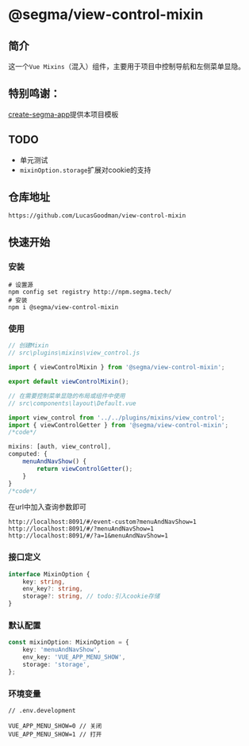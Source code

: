 # @segma/view-control-mixin
## 简介
这一个`Vue Mixins`（混入）组件，主要用于项目中控制导航和左侧菜单显隐。

## 特别鸣谢：
[create-segma-app](https://github.com/RanSatious/create-segma-app)提供本项目模板

## TODO
- 单元测试
- `mixinOption.storage`扩展对cookie的支持

## 仓库地址
```text
https://github.com/LucasGoodman/view-control-mixin
```

## 快速开始

### 安装
```shell script
# 设置源
npm config set registry http://npm.segma.tech/
# 安装
npm i @segma/view-control-mixin
```

### 使用
```javascript
// 创建Mixin
// src\plugins\mixins\view_control.js

import { viewControlMixin } from '@segma/view-control-mixin';

export default viewControlMixin();
```

```javascript
// 在需要控制菜单显隐的布局或组件中使用
// src\components\layout\Default.vue

import view_control from '../../plugins/mixins/view_control';
import { viewControlGetter } from '@segma/view-control-mixin';
/*code*/

mixins: [auth, view_control],
computed: {
    menuAndNavShow() {
        return viewControlGetter();
    }
}
/*code*/
```

在url中加入查询参数即可
```text
http://localhost:8091/#/event-custom?menuAndNavShow=1
http://localhost:8091/#/?menuAndNavShow=1
http://localhost:8091/#/?a=1&menuAndNavShow=1
```

### 接口定义
```typescript
interface MixinOption {
    key: string,
    env_key?: string,
    storage?: string, // todo:引入cookie存储
}
```

### 默认配置
```typescript
const mixinOption: MixinOption = {
    key: 'menuAndNavShow',
    env_key: 'VUE_APP_MENU_SHOW',
    storage: 'storage',
};
```

### 环境变量
```text
// .env.development

VUE_APP_MENU_SHOW=0 // 关闭
VUE_APP_MENU_SHOW=1 // 打开
```
